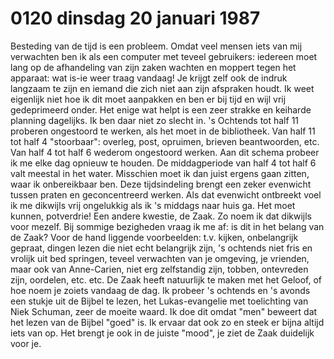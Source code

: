 # 0120 dinsdag 20 januari 1987
Besteding van de tijd is een probleem. Omdat veel mensen iets van mij verwachten ben ik als een computer met teveel gebruikers: iedereen moet lang op de afhandeling van zijn zaken wachten en moppert tegen het apparaat: wat is-ie weer traag vandaag! Je krijgt zelf ook de indruk langzaam te zijn en iemand die zich niet aan zijn afspraken houdt. Ik weet eigenlijk niet hoe ik dit moet aanpakken en ben er bij tijd en wijl vrij gedeprimeerd onder. Het enige wat helpt is een zeer strakke en keiharde planning dagelijks. Ik ben daar niet zo slecht in. 's Ochtends tot half 11 proberen ongestoord te werken, als het moet in de bibliotheek. Van half 11 tot half 4 "stoorbaar": overleg, post, opruimen, brieven beantwoorden, etc. Van half 4 tot half 6 wederom ongestoord werken. Aan dit schema probeer ik me elke dag opnieuw te houden. De middagperiode van half 4 tot half 6 valt meestal in het water. Misschien moet ik dan juist ergens gaan zitten, waar ik onbereikbaar ben. Deze tijdsindeling brengt een zeker evenwicht tussen praten en geconcentreerd werken. Als dat evenwicht ontbreekt voel ik me dikwijls vrij ongelukkig als ik 's middags naar huis ga. Het moet kunnen, potverdrie!
Een andere kwestie, de Zaak. Zo noem ik dat dikwijls voor mezelf. Bij sommige bezigheden vraag ik me af: is dit in het belang van de Zaak? Voor de hand liggende voorbeelden: t.v. kijken, onbelangrijk gepraat, dingen lezen die niet echt belangrijk zijn, 's ochtends niet fris en vrolijk uit bed springen, teveel verwachten van je omgeving, je vrienden, maar ook van Anne-Carien, niet erg zelfstandig zijn, tobben, ontevreden zijn, oordelen, etc. etc. De Zaak heeft natuurlijk te maken met het Geloof, of hoe noem je zoiets vandaag de dag. Ik probeer 's ochtends en 's avonds een stukje uit de Bijbel te lezen, het Lukas-evangelie met toelichting van Niek Schuman, zeer de moeite waard. Ik doe dit omdat "men" beweert dat het lezen van de Bijbel "goed" is. Ik ervaar dat ook zo en steek er bijna altijd iets van op. Het brengt je ook in de juiste "mood", je ziet de Zaak duidelijk voor je.